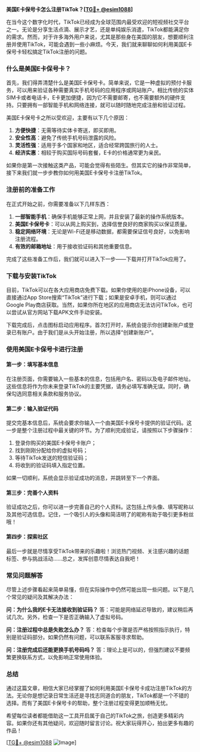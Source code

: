 **美国E卡保号卡怎么注册TikTok？[[TG💪+ @esim1088](https://t.me/s/esim1088)]**

在当今这个数字化时代，TikTok已经成为全球范围内最受欢迎的短视频社交平台之一。无论是分享生活点滴、展示才艺，还是单纯娱乐消遣，TikTok都能满足你的需求。然而，对于许多海外用户来说，尤其是那些身在美国的朋友，想要顺利注册并使用TikTok，可能会遇到一些小麻烦。今天，我们就来聊聊如何利用美国E卡保号卡轻松搞定TikTok注册的问题。

### 什么是美国E卡保号卡？

首先，我们得弄清楚什么是美国E卡保号卡。简单来说，它是一种虚拟的预付卡服务，可以用来验证各种需要真实手机号码的应用程序或网站账户。相比传统的实体SIM卡或者电话卡，E卡更加便捷，因为它不需要邮寄，也不需要额外的硬件支持。只要拥有一部智能手机和网络连接，就可以随时随地完成注册和验证过程。

美国E卡保号卡之所以受欢迎，主要有以下几个原因：

1. **方便快捷**：无需等待实体卡寄送，即买即用。
2. **安全性高**：避免了传统手机号码泄露的风险。
3. **灵活性强**：适用于多个国家和地区，适合经常跨国旅行的人士。
4. **经济实惠**：相较于购买国际号码套餐，E卡的价格通常更为亲民。

如果你是第一次接触这类产品，可能会觉得有些陌生。但其实它的操作非常简单，接下来我们就一步步教你如何用美国E卡保号卡注册TikTok。

### 注册前的准备工作

在正式开始之前，你需要准备以下几样东西：

1. **一部智能手机**：确保手机能够正常上网，并且安装了最新的操作系统版本。
2. **美国E卡保号卡**：可以从网上购买到，选择信誉良好的商家购买以保证质量。
3. **稳定网络环境**：无论是Wi-Fi还是移动数据，都需要保证信号良好，以免影响注册流程。
4. **有效的邮箱地址**：用于接收验证码和其他重要信息。

完成了这些准备工作后，我们就可以进入下一步——下载并打开TikTok应用了。

### 下载与安装TikTok

目前，TikTok可以在各大应用商店免费下载。如果你使用的是iPhone设备，可以直接通过App Store搜索“TikTok”进行下载；如果是安卓手机，则可以通过Google Play商店获取。当然，如果你所在地区的应用商店无法访问TikTok，也可以尝试从官方网站下载APK文件手动安装。

下载完成后，点击图标启动应用程序。首次打开时，系统会提示你创建新账户或登录已有账户。由于我们是从头开始注册，所以选择“创建新账户”。

### 使用美国E卡保号卡进行注册

#### 第一步：填写基本信息
在注册页面，你需要输入一些基本的信息，包括用户名、密码以及电子邮件地址。这些信息将作为你未来登录TikTok的主要凭据，请务必填写准确无误。同时，确保勾选同意相关条款和服务协议。

#### 第二步：输入验证代码
提交完基本信息后，系统会要求你输入一个由美国E卡保号卡提供的验证代码。这一步是整个注册过程中最关键的环节。为了顺利完成验证，请按照以下步骤操作：

1. 登录你购买的美国E卡保号卡账户；
2. 找到刚刚分配给你的虚拟号码；
3. 等待TikTok发送的短信验证码；
4. 将收到的验证码填入指定位置。

如果一切顺利，系统会显示验证成功的消息，并跳转至下一个界面。

#### 第三步：完善个人资料
验证成功之后，你可以进一步完善自己的个人资料。这包括上传头像、填写昵称以及其他可选信息。记住，一个吸引人的头像和简洁明了的昵称有助于吸引更多粉丝哦！

#### 第四步：探索社区
最后一步就是尽情享受TikTok带来的乐趣啦！浏览热门视频、关注感兴趣的话题标签、参与挑战活动……总之，发挥创意尽情表达自我吧！

### 常见问题解答

尽管上述步骤看起来简单易懂，但在实际操作中仍然可能出现一些问题。以下是几个常见的疑问及其解决办法：

**问：为什么我的E卡无法接收到验证码？**
答：可能是网络延迟导致的，建议稍后再试几次。另外，检查一下是否正确输入了虚拟号码。

**问：注册过程中总是失败怎么办？**
答：检查每个步骤是否严格按照指示执行，特别是验证码部分。如果仍然有问题，可以联系客服寻求帮助。

**问：注册完成后还能更换手机号码吗？**
答：理论上是可以的，但强烈建议不要频繁更换联系方式，以免影响正常使用体验。

### 总结

通过这篇文章，相信大家已经掌握了如何利用美国E卡保号卡成功注册TikTok的方法。无论你是想记录日常生活还是寻找志同道合的朋友，TikTok都是一个不错的选择。而有了美国E卡保号卡的帮助，整个注册过程变得更加顺畅无忧。

希望每位读者都能借助这一工具开启属于自己的TikTok之旅，创造更多精彩内容。如果你还有其他疑问，欢迎随时留言讨论。祝大家玩得开心，拍出更多有趣的作品！

[[TG💪+ @esim1088](https://t.me/s/esim1088) ![Image](https://i.postimg.cc/4NQfJmqS/Snipaste-2025-05-13-00-14-12.png)]